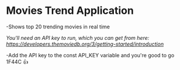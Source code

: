 # Movies Trend Application
-Shows top 20 trending movies in real time

*You'll need an API key to run, which you can get from here: https://developers.themoviedb.org/3/getting-started/introduction*

-Add the API key to the const API_KEY variable and you're good to go 1F44C
👍

